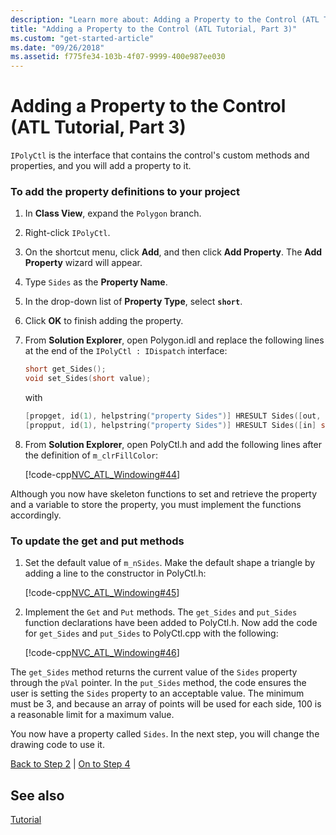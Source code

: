 ```yaml
---
description: "Learn more about: Adding a Property to the Control (ATL Tutorial, Part 3)"
title: "Adding a Property to the Control (ATL Tutorial, Part 3)"
ms.custom: "get-started-article"
ms.date: "09/26/2018"
ms.assetid: f775fe34-103b-4f07-9999-400e987ee030
---
```

# Adding a Property to the Control (ATL Tutorial, Part 3)

`IPolyCtl` is the interface that contains the control's custom methods and properties, and you will add a property to it.

### To add the property definitions to your project

1. In **Class View**, expand the `Polygon` branch.

1. Right-click `IPolyCtl`.

1. On the shortcut menu, click **Add**, and then click **Add Property**. The **Add Property** wizard will appear.

1. Type `Sides` as the **Property Name**.

1. In the drop-down list of **Property Type**, select **`short`**.

1. Click **OK** to finish adding the property.

1. From **Solution Explorer**, open Polygon.idl and replace the following lines at the end of the `IPolyCtl : IDispatch` interface:

    ```cpp
    short get_Sides();
    void set_Sides(short value);
    ```

    with

    ```cpp
    [propget, id(1), helpstring("property Sides")] HRESULT Sides([out, retval] short *pVal);
    [propput, id(1), helpstring("property Sides")] HRESULT Sides([in] short newVal);
    ```

1. From **Solution Explorer**, open PolyCtl.h and add the following lines after the definition of `m_clrFillColor`:

    [!code-cpp[NVC_ATL_Windowing#44](../atl/codesnippet/cpp/adding-a-property-to-the-control-atl-tutorial-part-3_1.h)]

Although you now have skeleton functions to set and retrieve the property and a variable to store the property, you must implement the functions accordingly.

### To update the get and put methods

1. Set the default value of `m_nSides`. Make the default shape a triangle by adding a line to the constructor in PolyCtl.h:

    [!code-cpp[NVC_ATL_Windowing#45](../atl/codesnippet/cpp/adding-a-property-to-the-control-atl-tutorial-part-3_2.h)]

1. Implement the `Get` and `Put` methods. The `get_Sides` and `put_Sides` function declarations have been added to PolyCtl.h. Now add the code for `get_Sides` and `put_Sides` to PolyCtl.cpp with the following:

    [!code-cpp[NVC_ATL_Windowing#46](../atl/codesnippet/cpp/adding-a-property-to-the-control-atl-tutorial-part-3_3.cpp)]

The `get_Sides` method returns the current value of the `Sides` property through the `pVal` pointer. In the `put_Sides` method, the code ensures the user is setting the `Sides` property to an acceptable value. The minimum must be 3, and because an array of points will be used for each side, 100 is a reasonable limit for a maximum value.

You now have a property called `Sides`. In the next step, you will change the drawing code to use it.

[Back to Step 2](../atl/adding-a-control-atl-tutorial-part-2.md) \| [On to Step 4](../atl/changing-the-drawing-code-atl-tutorial-part-4.md)

## See also

[Tutorial](../atl/active-template-library-atl-tutorial.md)
